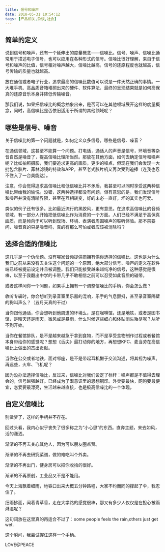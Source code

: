 ```yaml
---
title: 信号和噪声
date: 2018-05-31 10:54:12
tags: [产品相关,杂谈,社会]
---
```


简单的定义
-----

说到信号和噪声，还有一个延伸出的度量概念——信噪比。信号、噪声、信噪比通常用于描述电子信号，也可以应用在各种形式的信号。信噪比很好理解，来自于信号和噪声的比值，信号相对噪声越大，信噪比越高，信号的还原程度也就越高，信号传输的质量也就越高。

放在通信或者电子行业，追求最高的信噪比数值可以说是一件天然正确的事情。一大堆手机、高品质音箱堆砌出来的硬件、软件算法，最终的呈现结果就是如何高保真的还原音乐本身并降低传输噪音。

那我们说，如果把信噪比的概念抽象出来，是否可以在其他领域展开这样的度量概念，同时，高信噪比是否依旧适用于所谓的其他领域呢？




哪些是信号、噪音
-----

关于信噪比的第一个问题就是，如何定义众多信号，哪些是信号、噪音？

在通信领域，这甚至不能算一个问题。打电话，通话人的声音是信号，环境音等杂音自然是噪音了，提高信噪比理所当然。那放在其他方面，如何去确定信号和噪声呢？比如拍照摄影，我们要追求更高的画质，更少的噪点，但现在我们会发现一大批包含胶片、菲林滤镜的特效和APP，甚至老式胶片机又再次受到追捧（连我也忍不住入了一台美能达）。

注意，你会觉得追求高信噪比和低信噪比并不矛盾，我甚至可以同时享受这两种信噪比带给我的愉悦。没错，这两种选择都没有问题，但有意思的是，我们发现信号和噪声并没有清晰界限，甚至在互相转变，好的未必一直好，坏的其实也可爱。

类似的例子还有很多。比如最近流行的黑胶风，更有意思。在追求高信噪比的音频领域，有一部分人开始把低信噪比作为消费的一个方面。人们已经不满足于高保真画质，而是倾向于可以听到现场、环境、表演者周围噪声的聆听体验。那不禁要问，噪音真的只是噪音吗，真的有那么可怕或者应该被消除吗？



选择合适的信噪比
-----
这几乎是一个伪命题。没有哪家音频提供商拥有供你选择的信噪比，这也是为什么我们之前从来没有去关注这个问题的一个原因，绝大部分信号、噪声的定义在软件端已经被提前设定并且被调整。我们只能接受越来越纯净的信号，这种感觉是很棒，以至于我翻出中学的卡带几乎不敢相信之前可以忍受如此音质的磁带。

或者这样问你一个问题，如果手上拥有一个调整信噪比的手柄，你会怎么做？

收听专辑时，你会想听到录音室里乐器的混响，乐手的气息颤抖，甚至录音室隔壁的狗叫声么？（五月天真的干过）

当你跟他通话，你会想听到他周遭的环境么，是在咖啡馆，还是地铁，或者是图书馆，是晴天还是雨天，微风或是暴雨，什么时候这些细心和体贴消失殆尽呢？从听不到开始。

当你在餐馆排队，是不是越来越急于拿到食物，而不是享受食物制作过程或者餐馆本身带给你的感觉呢？想想《舌尖》最打动你的地方，再想想KFC、麦当劳在高信噪比上做出的杰出贡献。

当你在公交或者地铁，面对邻座，是不是带起耳机懒于交流沟通，将其视为噪声。再远些，火车、飞机呢？

因为没办法选择信噪比，反过来，信噪比对我们设定了标杆：噪声都是不值得去理会的，信号越强越好。已经成为了潜意识里的思想钢印。外卖要最快，网购要最便宜，恋爱要最漂亮，生活越来越直接，也是极高信噪比的一个体现。



## 自定义信噪比

别做梦了，这样的手柄并不存在。

回过头看，我内心似乎丧失了很多称之为“小心思”的东西。直奔主题，来去如风，活的潇洒。

渐渐的不再去关心其他人，因为可以朋友圈点赞。

渐渐的不再去研究菜谱，做的难吃叫个外卖。

渐渐的不再出门，健身房可以把你收拾的很好。

渐渐的不再原创，工业品又不是不能用。

今天上海飘着细雨，地铁口出来大概五分钟路程，大家不约而同的撑起了伞，我忍住了。

细雨拂面，闻着青草香，走在大学路的感觉很棒，那又有多少人仅仅是在担心被雨淋湿呢？

这句词放在这里真的再适合不过了：some people feels the rain,others just get wet.

这个瞬间，我尝试握住这样一个手柄。



LOVE@PEACE